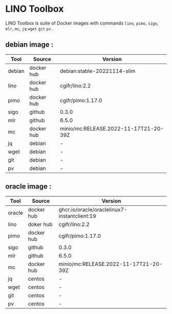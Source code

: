 # LINO Toolbox

LINO Toolbox is suite of Docker images with commands `lino`, `pimo`, `sigo`, `mlr`, `mc`, `jq` `wget` `git` `pv` .

## debian image :
| Tool | Source  | Version |
|------|---------|---------|
|debian|docker hub|debian:stable-20221114-slim |
|lino  |docker hub|cgifr/lino:2.2 |
|pimo  |docker hub|cgifr/pimo:1.17.0 |
|sigo  |github   |0.3.0 |
|mlr   |github   |6.5.0 |
|mc    |docker hub|minio/mc:RELEASE.2022-11-17T21-20-39Z|
|jq    |debian   |- |
|wget  |debian   |- |
|git   |debian   |- |
|pv    |debian   |- |

## oracle image :
| Tool | Source  | Version |
|------|---------|---------|
|oracle|docker hub|ghcr.io/oracle/oraclelinux7-instantclient:19 |
|lino  |doker hub|cgifr/lino:2.2 |
|pimo  |docker hub|cgifr/pimo:1.17.0 |
|sigo  |github   |0.3.0 |
|mlr   |github   |6.5.0 |
|mc    |docker hub|minio/mc:RELEASE.2022-11-17T21-20-39Z|
|jq    |centos   |- |
|wget  |centos   |- |
|git   |centos   |- |
|pv    |centos   |- |